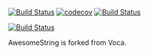 
[![Build Status](https://travis-ci.org/hyeonil/awesome-string.svg?branch=master)](https://travis-ci.org/hyeonil/awesome-string)
[![codecov](https://codecov.io/gh/hyeonil/awesome-string/branch/master/graph/badge.svg)](https://codecov.io/gh/hyeonil/awesome-string)
[![Build Status](https://saucelabs.com/buildstatus/nuti0102_voca)](https://saucelabs.com/beta/builds/8cf2a13caaad435e96a4940fdbe3f101)
<!--[![npm package](https://img.shields.io/npm/v/voca.svg)](https://www.npmjs.com/package/voca)-->

[![Build Status](https://saucelabs.com/browser-matrix/nuti0102_voca.svg)](https://saucelabs.com/beta/builds/41878170c6714ec28872e2e65cfe7743)

AwesomeString is forked from Voca. 